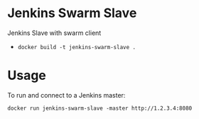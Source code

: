 # Jenkins Swarm Slave

Jenkins Slave with swarm client

* `docker build -t jenkins-swarm-slave .`

# Usage
To run and connect to a Jenkins master:

`docker run jenkins-swarm-slave -master http://1.2.3.4:8080`
